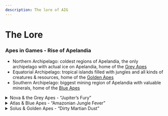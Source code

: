 ```yaml
---
description: The lore of AIG
---
```


# The Lore

### Apes in Games - Rise of Apelandia

* Northern Archipelago: coldest regions of Apelandia, the only archipelago with actual ice on Apelandia, home of the [Grey Apes](the-lore.md#nova-and-the-grey-apes-jupiters-fury)
* Equatorial Archipelago: tropical islands filled with jungles and all kinds of creatures & resources, home of the [Golden Apes](the-lore.md#solus-and-golden-apes-dirty-martian-dust)
* Southern Archipelago: biggest mining region of Apelandia with valuable minerals, home of the [Blue Apes](the-lore.md#atlas-and-blue-apes-amazonian-jungle-fever)

<details>

<summary>Nova &#x26; the Grey Apes - “Jupiter’s Fury”</summary>

In the **Northern Archipelago,** the Grey Apes thrived amidst ice-capped mountains and sprawling tundras. The harsh conditions forged their adaptability and curiosity, yet their unpredictable environment engrained itself in the Grey Apes’ spirit. Led by their leader **Nova**, they excel in discovery, though sometimes struggle with consistency.

On the towering plateau of the **Obsidian Ice Plate**, the Grey Apes discovered a mysterious portal leading to **Jupiter**. Stepping through the light, they faced Jupiter's tempests. Harnessing their technological prowess and skills, they tamed the gas giant's chaos quickly, unveiling the mysteries of the ancient biodomes that glittered in the dark around Jupiter.

However, their cosmic explorations got disrupted by the **X Corporation**. Driven by reckless ambitions, the corporate leviathan's **deep-space miners** descended on Jupiter's moons like voracious locusts, heedless of ecological balance.

Recognizing the impending danger, Nova rallied the Grey Apes for a daring mission to place a treacherous **self-replicating minefield** in Jupiter's outer orbit. As X Corps massive mining fleet neared Jupiter, **Nova's strategic brilliance** and his tribe's **technological prowess** melded into a symphony of defense. The ensuing clash was a dance of pulsating energy beams and cunning maneuvers, illuminated against the backdrop of Jupiter's ferocious storms.

The Grey Apes' unwavering determination bore fruit, thwarting X Corps plundering aspirations. But amidst victory, a grim reality emerged like a dark specter, as **X had learned about Apelandia.** \
\
Haunted by the loss of captured kin and the looming threat of X Corps voracity, t**he Grey Apes returned through the portal**, resolved to safeguard their home from the approaching tempest of corporate exploitation.

</details>

<details>

<summary>Atlas &#x26; Blue Apes - “Amazonian Jungle Fever”</summary>

In the thick jungles and azure waters of the **Southern Archipelago**, generations of hunters and miners turned the Blue Apes into the most muscular Apes of Apelandia. Yet, their impatience and emotional outbursts are as challenging as their oftentimes limited intellect. Led by their leader **Atlas**, their courage shines, though tempered by occasional recklessness.

At the center of the thick jungles of the Blue Apes’ archipelago lies the **Endless Hole**, considered to be the oldest mining facility on **Apelandia.** There had been stories about mysterious phenomena in the depths of this landmark for ages already, so the Blue Apes were not surprised when an actual portal to the stars appeared in one of its lowest shafts.

Atlas assembled a crew to venture forth, ready to face the unknown. The portal led them straight to the far-away **Earth** into the vast jungles of the Amazon. It felt almost like home - the vegetation as dense as rich, so strange, yet familiar.

It didn’t take long till the Blue Apes discovered that the Amazon had its own boundaries, not set by nature, but by corporate greed though. They witnessed how **X Corporation’s pioneer squads** burned down hills full of trees and wildlife with huge **flamethrower tanks.** Neither Atlas nor his Blue Apes had ever witnessed such environmental devastation before. Filled with anger, they decided to take a stand.

Utilizing their **incredible strength & strategic minds** to strike at the heart of X Corps in the Amazon, the Apes started a fierce battle. Ripping apart the pioneer’s of the corporate world.

Their following victory celebration between burned-out tanks didn’t last long though, as the Apes were not aware that their actions triggered alerts in every military installation across South America and that **drone swarms** were already approaching their position.

\
No matter their strength & courage, the following napalm bombardment took its toll, forcing the **Blue Apes’ retreat to Apelandia** with the threat of X looming right behind them.

</details>

<details>

<summary>Solus &#x26; Golden Apes - “Dirty Martian Dust”</summary>



From the vibrant shores of the **Equatorian Archipelago**, the Golden Apes emerged and their lives intertwined with the tropical paradise surrounding them. Under the sun's embrace, they thrived, and their wisdom reflected in the lush landscapes of abundance around them. Guided by their wise leader **Solus**, the journey they were about to embark on seemed almost surreal.

Within the heart of the archipelago, a portal was discovered. The enigmatic **Black Lagoon**, a once tranquil oasis of reflection for the Golden Apes, transformed into a cosmic gateway to far-away **Mars**. As cautious as the Apes of Solus may be, they couldn’t contain the sparks of curiosity.

When the first brave souls of the Golden Apes stepped through the portal, they couldn’t believe their eyes. Nothing could have been more different to their home in Apelandia than the distant **Martian deserts**, which welcomed them with a reddish glow.&#x20;

Soon after their arrival, the Apes discovered an **ancient artifact** of a long lost civilization, unlocking the secrets of the cosmos. The artifact recognized Solus as guardian of knowledge and struck him with a data upload ray.&#x20;

Wondering about the sudden emergence of strange signals coming from the red planet, the crew of an **observation station** of X Corporation around Mars got curious and their orders were clear: X sought to harness ancient knowledge for their nefarious ambitions - at any & all costs.\


**Planetary landing pods** got launched, filled with heavily armed X Corp. mercenaries. Being made aware of the incoming drop ships by the ancient tech, Solus had to act quickly. He taught the other Golden Apes how to reactivate the few hidden **particle weapons** that were left after millenia of inactivity. Together they unleashed hell on the goons of X.\


Despite all odds and through their courage & wisdom, Solus and his crew managed to push back the mercenaries. The price of victory was high though, as many got killed & wounded. The Golden Apes had to return to Apelandia and Solus knew that X would be following soon - **a storm was brewing.**

</details>
